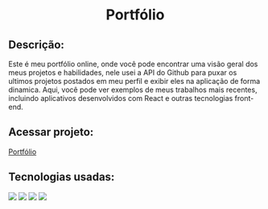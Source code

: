 <h1 align="center">Portfólio</h1>

<h2>Descrição:</h2>

Este é meu portfólio online, onde você pode encontrar uma visão geral dos meus projetos e habilidades, nele usei a API do Github para puxar os ultimos projetos postados em meu perfil e exibir eles na aplicação de forma dinamica. Aqui, você pode ver exemplos de meus trabalhos mais recentes, incluindo aplicativos desenvolvidos com React e outras tecnologias front-end. 

<h2>Acessar projeto:</h2>
<a href="">Portfólio</a>

<h2>Tecnologias usadas:</h2>
<img src="https://img.shields.io/badge/HTML5-E34F26?style=for-the-badge&logo=html5&logoColor=white"></img>
<img src="https://img.shields.io/badge/JavaScript-F7DF1E?style=for-the-badge&logo=javascript&logoColor=black"></img>
<img src="https://img.shields.io/badge/React-20232A?style=for-the-badge&logo=react&logoColor=61DAFB"></img>
<img src="https://img.shields.io/badge/Sass-CC6699?style=for-the-badge&logo=sass&logoColor=white"></img>

